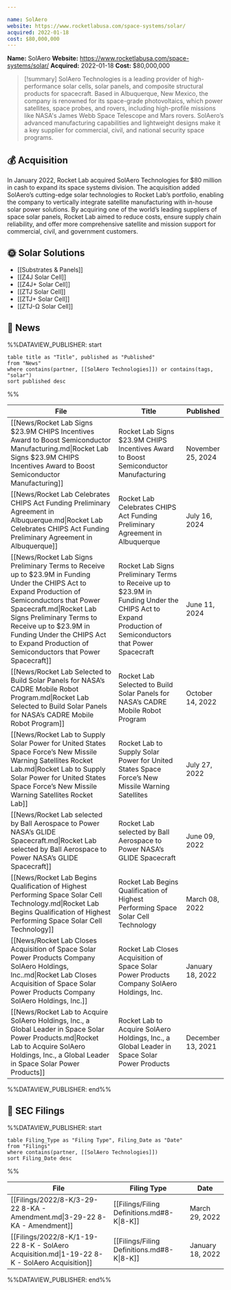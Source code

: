 ```yaml
---

name: SolAero
website: https://www.rocketlabusa.com/space-systems/solar/
acquired: 2022-01-18
cost: $80,000,000
---
```


**Name:** SolAero
**Website:** https://www.rocketlabusa.com/space-systems/solar/
**Acquired:** 2022-01-18
**Cost:** $80,000,000

>[!summary]
SolAero Technologies is a leading provider of high-performance solar cells, solar panels, and composite structural products for spacecraft. Based in Albuquerque, New Mexico, the company is renowned for its space-grade photovoltaics, which power satellites, space probes, and rovers, including high-profile missions like NASA's James Webb Space Telescope and Mars rovers. SolAero’s advanced manufacturing capabilities and lightweight designs make it a key supplier for commercial, civil, and national security space programs.

## 💰 Acquisition

In January 2022, Rocket Lab acquired SolAero Technologies for $80 million in cash to expand its space systems division. The acquisition added SolAero’s cutting-edge solar technologies to Rocket Lab’s portfolio, enabling the company to vertically integrate satellite manufacturing with in-house solar power solutions. By acquiring one of the world’s leading suppliers of space solar panels, Rocket Lab aimed to reduce costs, ensure supply chain reliability, and offer more comprehensive satellite and mission support for commercial, civil, and government customers.

## 🌞 Solar Solutions

- [[Substrates & Panels]]
- [[Z4J Solar Cell]]
- [[Z4J+ Solar Cell]]
- [[ZTJ Solar Cell]]
- [[ZTJ+ Solar Cell]]
- [[ZTJ-Ω Solar Cell]]

## 📰 News
%%DATAVIEW_PUBLISHER: start
```
table title as "Title", published as "Published"
from "News"
where contains(partner, [[SolAero Technologies]]) or contains(tags, "solar")
sort published desc
```
%%

| File                                                                                                                                                                                                                                                                                                                       | Title                                                                                                                                                   | Published         |
| -------------------------------------------------------------------------------------------------------------------------------------------------------------------------------------------------------------------------------------------------------------------------------------------------------------------------- | ------------------------------------------------------------------------------------------------------------------------------------------------------- | ----------------- |
| [[News/Rocket Lab Signs $23.9M CHIPS Incentives Award to Boost Semiconductor Manufacturing.md\|Rocket Lab Signs $23.9M CHIPS Incentives Award to Boost Semiconductor Manufacturing]]                                                                                                                                       | Rocket Lab Signs $23.9M CHIPS Incentives Award to Boost Semiconductor Manufacturing                                                                     | November 25, 2024 |
| [[News/Rocket Lab Celebrates CHIPS Act Funding Preliminary Agreement in Albuquerque.md\|Rocket Lab Celebrates CHIPS Act Funding Preliminary Agreement in Albuquerque]]                                                                                                                                                     | Rocket Lab Celebrates CHIPS Act Funding Preliminary Agreement in Albuquerque                                                                            | July 16, 2024     |
| [[News/Rocket Lab Signs Preliminary Terms to Receive up to $23.9M in Funding Under the CHIPS Act to Expand Production of Semiconductors that Power Spacecraft.md\|Rocket Lab Signs Preliminary Terms to Receive up to $23.9M in Funding Under the CHIPS Act to Expand Production of Semiconductors that Power Spacecraft]] | Rocket Lab Signs Preliminary Terms to Receive up to $23.9M in Funding Under the CHIPS Act to Expand Production of Semiconductors that Power Spacecraft  | June 11, 2024     |
| [[News/Rocket Lab Selected to Build Solar Panels for NASA’s CADRE Mobile Robot Program.md\|Rocket Lab Selected to Build Solar Panels for NASA’s CADRE Mobile Robot Program]]                                                                                                                                               | Rocket Lab Selected to Build Solar Panels for NASA’s CADRE Mobile Robot Program                                                                         | October 14, 2022  |
| [[News/Rocket Lab to Supply Solar Power for United States Space Force’s New Missile Warning Satellites  Rocket Lab.md\|Rocket Lab to Supply Solar Power for United States Space Force’s New Missile Warning Satellites  Rocket Lab]]                                                                                       | Rocket Lab to Supply Solar Power for United States Space Force’s New Missile Warning Satellites                                                         | July 27, 2022     |
| [[News/Rocket Lab selected by Ball Aerospace to Power NASA’s GLIDE Spacecraft.md\|Rocket Lab selected by Ball Aerospace to Power NASA’s GLIDE Spacecraft]]                                                                                                                                                                 | Rocket Lab selected by Ball Aerospace to Power NASA’s GLIDE Spacecraft                                                                                  | June 09, 2022     |
| [[News/Rocket Lab Begins Qualification of Highest Performing Space Solar Cell Technology.md\|Rocket Lab Begins Qualification of Highest Performing Space Solar Cell Technology]]                                                                                                                                           | Rocket Lab Begins Qualification of Highest Performing Space Solar Cell Technology                                                                       | March 08, 2022    |
| [[News/Rocket Lab Closes Acquisition of Space Solar Power Products Company SolAero Holdings, Inc..md\|Rocket Lab Closes Acquisition of Space Solar Power Products Company SolAero Holdings, Inc.]]                                                                                                                         | Rocket Lab Closes Acquisition of Space Solar Power Products Company SolAero Holdings, Inc.                                                              | January 18, 2022  |
| [[News/Rocket Lab to Acquire SolAero Holdings, Inc., a Global Leader in Space Solar Power Products.md\|Rocket Lab to Acquire SolAero Holdings, Inc., a Global Leader in Space Solar Power Products]]                                                                                                                       | Rocket Lab to Acquire SolAero Holdings, Inc., a Global Leader in Space Solar Power Products                                                             | December 13, 2021 |

%%DATAVIEW_PUBLISHER: end%%

## 💼 **SEC** Filings
%%DATAVIEW_PUBLISHER: start
```
table Filing_Type as "Filing Type", Filing_Date as "Date"
from "Filings"
where contains(partner, [[SolAero Technologies]])
sort Filing_Date desc

```
%%

| File                                                                                         | Filing Type                                | Date             |
| -------------------------------------------------------------------------------------------- | ------------------------------------------ | ---------------- |
| [[Filings/2022/8-K/3-29-22 8-KA - Amendment.md\|3-29-22 8-KA - Amendment]]                   | [[Filings/Filing Definitions.md#8-K\|8-K]] | March 29, 2022   |
| [[Filings/2022/8-K/1-19-22 8-K - SolAero Acquisition.md\|1-19-22 8-K - SolAero Acquisition]] | [[Filings/Filing Definitions.md#8-K\|8-K]] | January 18, 2022 |

%%DATAVIEW_PUBLISHER: end%%